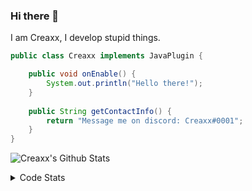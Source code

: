 ### Hi there 👋

I am Creaxx, I develop stupid things. 

```java
public class Creaxx implements JavaPlugin {

    public void onEnable() {
        System.out.println("Hello there!");
    }
    
    public String getContactInfo() {
        return "Message me on discord: Creaxx#0001";
    }
}
```

![Creaxx's Github Stats](https://github-readme-stats.vercel.app/api?username=CreaxxOG&show_icons=true&theme=dark&count_private=true)

<details>
  <summary>Code Stats</summary>

<!--START_SECTION:waka-->
![Code Time](http://img.shields.io/badge/Code%20Time-1%2C277%20hrs%2055%20mins-blue)

![Lines of code](https://img.shields.io/badge/From%20Hello%20World%20I%27ve%20Written-512.5%20thousand%20lines%20of%20code-blue)

**🐱 My GitHub Data** 

> 📦 66.3 kB Used in GitHub's Storage 
 > 
> 🏆 1,575 Contributions in the Year 2023
 > 
> 🚫 Not Opted to Hire
 > 
> 📜 4 Public Repositories 
 > 
> 🔑 2 Private Repositories 
 > 
**I'm a Night 🦉** 

```text
🌞 Morning                280 commits         ██░░░░░░░░░░░░░░░░░░░░░░░   07.05 % 
🌆 Daytime                1698 commits        ███████████░░░░░░░░░░░░░░   42.74 % 
🌃 Evening                1934 commits        ████████████░░░░░░░░░░░░░   48.68 % 
🌙 Night                  61 commits          ░░░░░░░░░░░░░░░░░░░░░░░░░   01.54 % 
```
📅 **I'm Most Productive on Saturday** 

```text
Monday                   474 commits         ███░░░░░░░░░░░░░░░░░░░░░░   11.93 % 
Tuesday                  565 commits         ████░░░░░░░░░░░░░░░░░░░░░   14.22 % 
Wednesday                592 commits         ████░░░░░░░░░░░░░░░░░░░░░   14.90 % 
Thursday                 618 commits         ████░░░░░░░░░░░░░░░░░░░░░   15.55 % 
Friday                   375 commits         ██░░░░░░░░░░░░░░░░░░░░░░░   09.44 % 
Saturday                 731 commits         █████░░░░░░░░░░░░░░░░░░░░   18.40 % 
Sunday                   618 commits         ████░░░░░░░░░░░░░░░░░░░░░   15.55 % 
```


📊 **This Week I Spent My Time On** 

```text
💬 Programming Languages: 
Java                     7 hrs 43 mins       ███████████████████████░░   93.33 % 
YAML                     17 mins             █░░░░░░░░░░░░░░░░░░░░░░░░   03.47 % 
Kotlin                   15 mins             █░░░░░░░░░░░░░░░░░░░░░░░░   03.15 % 
XML                      0 secs              ░░░░░░░░░░░░░░░░░░░░░░░░░   00.05 % 
Markdown                 0 secs              ░░░░░░░░░░░░░░░░░░░░░░░░░   00.00 % 

🔥 Editors: 
IntelliJ                 8 hrs 16 mins       █████████████████████████   100.00 % 
```

**I Mostly Code in Java** 

```text
Java                     55 repos            ████████████████████░░░░░   79.71 % 
Kotlin                   8 repos             ███░░░░░░░░░░░░░░░░░░░░░░   11.59 % 
TypeScript               3 repos             █░░░░░░░░░░░░░░░░░░░░░░░░   04.35 % 
CSS                      2 repos             █░░░░░░░░░░░░░░░░░░░░░░░░   02.90 % 
EJS                      1 repo              ░░░░░░░░░░░░░░░░░░░░░░░░░   01.45 % 
```




 Last Updated on 31/05/2023 01:49:37 UTC
<!--END_SECTION:waka-->
</details>
